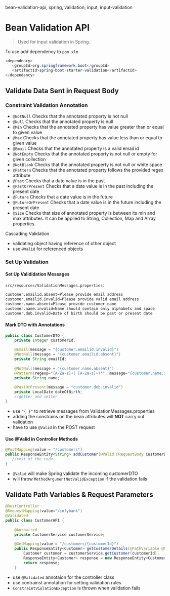 bean-validation-api, spring, validation, input, input-validation

# Bean Validation API
> Used for input validation in Spring.

To use add dependency to `pom.xlm`

```java
<dependency>
   <groupId>org.springframework.boot</groupId>
   <artifactId>spring-boot-starter-validation</artifactId>
</dependency>
```
## Validate Data Sent in Request Body

### Constraint Validation Annotation

- `@NotNull`	Checks that the annotated property is not null
- `@Null`	Checks that the annotated property is null
- `@Min`	Checks that the annotated property has value greater than or equal to given value
- `@Max`	Checks that the annotated property has value less than or equal to given value 
- `@Email`	Checks that the annotated property is a valid email id
- `@NotEmpty`	Checks that the annotated property is not null or empty for given collection
- `@NotBlank`	Checks that the annotated property is not null or white space
- `@Pattern`	Checks that the annotated property follows the provided regex attribute
- `@Past`	Checks that a date value is in the past
- `@PastOrPresent`	Checks that a date value is in the past including the present date
- `@Future`	Checks that a date value is in the future
- `@FutureOrPresent`	Checks that a date value is in the future including the present date
- `@Size`	Checks that size of annotated property is between its min and max attributes. It can be applied to String, Collection, Map and Array properties.


Cascading Validation
- validating object having reference of other object
- use `@Valid` for referenced objects

### Set Up Validation

#### Set Up Valididation Messages

`src/resources/ValidationMessages.properties`:
```bash
customer.emailid.absent=Please provide email address
customer.emailid.invalid=Please provide valid email address
customer.name.absent=Please provide customer name
customer.name.invalid=Name should contain only alphabets and space
customer.dob.invalid=Date of birth should be past or present date
```

#### Mark DTO with Annotations

```java
public class CustomerDTO {   
    private Integer customerId;
	
    @Email(message = "{customer.emailid.invalid}")
    @NotNull(message = "{customer.emailid.absent}") 
    private String emailId;
	
    @NotNull(message = "{customer.name.absent}")
    @Pattern(regexp="[A-Za-z]+( [A-Za-z]+)*", message="{customer.name.invalid}")
	private String name;
    
    @PastOrPresent(message = "customer.dob.invalid")
	private LocalDate dateOfBirth;
    //getter and setter
}
```
- use `"{ }"` to retrieve messages from ValidationMessages.properties
- adding the constrains on the bean attributes will **NOT** carry out validation
- have to use `@Valid` in the POST request

#### Use @Valid in Controller Methods

```java
@PostMapping(value = "/customers")
public ResponseEntity<String> addCustomer(@Valid @RequestBody CustomerDTO customerDTO) throws InfyBankException  {
   //rest of the code
}
```
- `@Valid` will make Spring validate the incoming customerDTO
- will throw `MethodArgumentNotValidException` if the validation fails


## Validate Path Variables & Request Parameters

```java
@RestController
@RequestMapping(value="/infybank")
@Validated
public class CustomerAPI {
	
	@Autowired
	private CustomerService customerService;
	
	@GetMapping(value = "/customers/{customerId}")
	public ResponseEntity<Customer> getCustomerDetails(@PathVariable @Min(value = 1, message = "Customer id should be between 1 and 100") @Max(value = 100, message = "Customer id should be between 1 and 100") Integer customerId)  throws Exception  {
		Customer customer = customerService.getCustomer(customerId);
		ResponseEntity<Customer> response = new ResponseEntity<Customer>(customer, HttpStatus.OK);
		return response;
	}
```
- use `@Validated` annotaion for the controller class
- use contrainst annotation for setting validation rules
- `ConstraintViolationException` is thrown when validation fails
